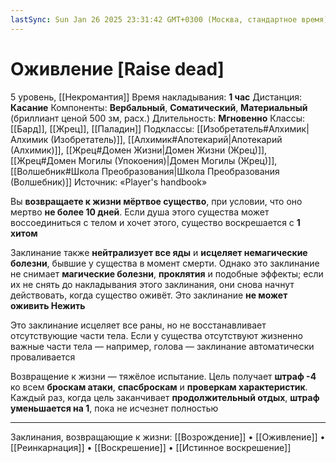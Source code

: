 ```yaml
---
lastSync: Sun Jan 26 2025 23:31:42 GMT+0300 (Москва, стандартное время)
---
```

# Оживление [Raise dead]
5 уровень, [[Некромантия]]
Время накладывания: **1 час**
Дистанция: **Касание**
Компоненты: **Вербальный**, **Соматический**, **Материальный** (бриллиант ценой 500 зм, расх.)
Длительность: **Мгновенно**
Классы: [[Бард]], [[Жрец]], [[Паладин]]
Подклассы: [[Изобретатель#Алхимик|Алхимик (Изобретатель)]], [[Алхимик#Апотекарий|Апотекарий (Алхимик)]], [[Жрец#Домен Жизни|Домен Жизни (Жрец)]], [[Жрец#Домен Могилы (Упокоения)|Домен Могилы (Жрец)]], [[Волшебник#Школа Преобразования|Школа Преобразования (Волшебник)]]
Источник: «Player's handbook»

Вы **возвращаете к жизни мёртвое существо**, при условии, что оно мертво **не более 10 дней**. Если душа этого существа может воссоединиться с телом и хочет этого, существо воскрешается с **1 хитом**

Заклинание также **нейтрализует все яды** и **исцеляет немагические болезни**, бывшие у существа в момент смерти. Однако это заклинание не снимает **магические болезни**, **проклятия** и подобные эффекты; если их не снять до накладывания этого заклинания, они снова начнут действовать, когда существо оживёт. Это заклинание **не может оживить Нежить**

Это заклинание исцеляет все раны, но не восстанавливает отсутствующие части тела. Если у существа отсутствуют жизненно важные части тела — например, голова — заклинание автоматически проваливается

Возвращение к жизни — тяжёлое испытание. Цель получает **штраф -4** ко всем **броскам атаки**, **спасброскам** и **проверкам характеристик**. Каждый раз, когда цель заканчивает **продолжительный отдых**, **штраф уменьшается на 1**, пока не исчезнет полностью

---

Заклинания, возвращающие к жизни: [[Возрождение]] • [[Оживление]] • [[Реинкарнация]] • [[Воскрешение]] • [[Истинное воскрешение]]